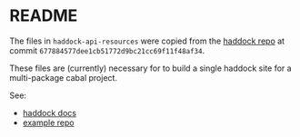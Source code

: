 # README

The files in `haddock-api-resources` were copied from the
[haddock repo](https://github.com/haskell/haddock)
at commit `677884577dee1cb51772d9bc21cc69f11f48af34`.

These files are (currently) necessary for to build a single haddock site
for a multi-package cabal project.

See:

* [haddock docs](https://haskell-haddock.readthedocs.io/en/latest/multi-components.html)
* [example repo](https://github.com/coot/haddock-example)
